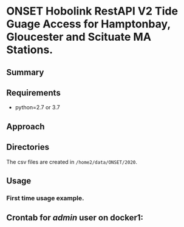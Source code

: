 # ONSET Hobolink RestAPI V2 Tide Guage Access for Hamptonbay, Gloucester and Scituate MA Stations.


## Summary

## Requirements 
  - python=2.7 or 3.7

## Approach

## Directories
The csv files are created in `/home2/data/ONSET/2020`. 

##  Usage

### First time usage example.

## Crontab for _admin_ user on docker1:

